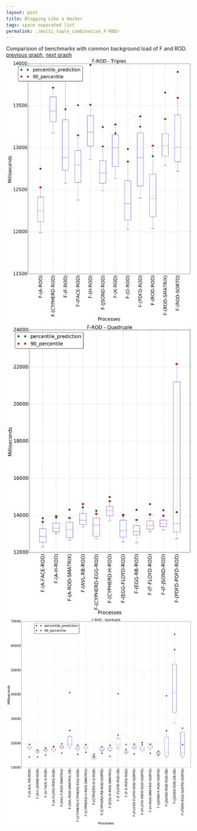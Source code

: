 ```yaml
---
layout: post
title: Blogging Like a Hacker
tags: space separated list
permalink: ./multi_tuple_combination_F-ROD/
---
```


Comparision of benchmarks with common background load of F and ROD.
[previous graph](./multi_tuple_combination_F-RB/), [next graph](./multi_tuple_combination_F-SMATRIX/)
<img src="./images/triple/F/F-ROD_box.png" alt="graph figure"><img src="./images/quadruple/F/F-ROD_box.png" alt="graph figure"><img src="./images/quintuple/F/F-ROD_box.png" alt="graph figure">